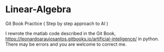# Linear-Algebra
Git Book Practice ( Step by step approach to AI )

I rewrote the matlab code described in the Git Book, https://leonardoaraujosantos.gitbooks.io/artificial-inteligence/ in python.
There may be errors and you are welcome to correct me. 


